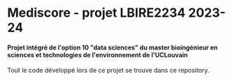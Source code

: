 # Mediscore - projet LBIRE2234 2023-24
#### Projet intégré de l'option 10 "data sciences" du master bioingénieur en sciences et technologies de l'environnement de l'UCLouvain

Tout le code développé lors de ce projet se trouve dans ce repository. 
